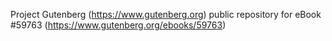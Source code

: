 Project Gutenberg (https://www.gutenberg.org) public repository for
eBook #59763 (https://www.gutenberg.org/ebooks/59763)
